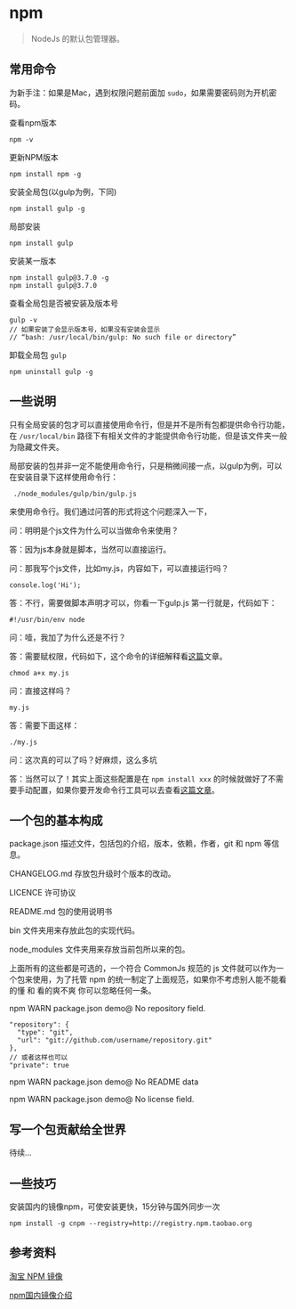 # npm
 
> NodeJs 的默认包管理器。

## 常用命令

为新手注：如果是Mac，遇到权限问题前面加 `sudo`，如果需要密码则为开机密码。

查看npm版本

    npm -v

更新NPM版本
    
    npm install npm -g

安装全局包(以gulp为例，下同)

    npm install gulp -g

局部安装

    npm install gulp

安装某一版本

    npm install gulp@3.7.0 -g
    npm install gulp@3.7.0

查看全局包是否被安装及版本号
    
    gulp -v
    // 如果安装了会显示版本号，如果没有安装会显示
    // “bash: /usr/local/bin/gulp: No such file or directory”

卸载全局包 `gulp`
 
    npm uninstall gulp -g

## 一些说明

只有全局安装的包才可以直接使用命令行，但是并不是所有包都提供命令行功能，在 `/usr/local/bin` 路径下有相关文件的才能提供命令行功能，但是该文件夹一般为隐藏文件夹。

局部安装的包并非一定不能使用命令行，只是稍微间接一点，以gulp为例，可以在安装目录下这样使用命令行：

     ./node_modules/gulp/bin/gulp.js

来使用命令行。我们通过问答的形式将这个问题深入一下，

问：明明是个js文件为什么可以当做命令来使用？

答：因为js本身就是脚本，当然可以直接运行。

问：那我写个js文件，比如my.js，内容如下，可以直接运行吗？

    console.log('Hi');

答：不行，需要做脚本声明才可以，你看一下gulp.js 第一行就是，代码如下：
    
    #!/usr/bin/env node
    
问：噎，我加了为什么还是不行？
    
答：需要赋权限，代码如下，这个命令的详细解释看[这篇](http://lucky16.iteye.com/blog/577182)文章。    
    
    chmod a+x my.js
    
问：直接这样吗？
    
    my.js
    
答：需要下面这样：
    
    ./my.js
    
问：这次真的可以了吗？好麻烦，这么多坑
    
答：当然可以了！其实上面这些配置是在 `npm install xxx` 的时候就做好了不需要手动配置，如果你要开发命令行工具可以去查看[这篇文章](http://javascriptplayground.com/blog/2012/08/writing-a-command-line-node-tool/)。

## 一个包的基本构成

package.json 描述文件，包括包的介绍，版本，依赖，作者，git 和 npm 等信息。

CHANGELOG.md 存放包升级时个版本的改动。

LICENCE 许可协议

README.md 包的使用说明书

bin 文件夹用来存放此包的实现代码。

node_modules 文件夹用来存放当前包所以来的包。

上面所有的这些都是可选的，一个符合 CommonJs 规范的 js 文件就可以作为一个包来使用，为了托管 npm 的统一制定了上面规范，如果你不考虑别人能不能看的懂 和 看的爽不爽 你可以忽略任何一条。

npm WARN package.json demo@ No repository field.

	"repository": {
	  "type": "git",
	  "url": "git://github.com/username/repository.git"
	},
	// 或者这样也可以
	"private": true

npm WARN package.json demo@ No README data

npm WARN package.json demo@ No license field.

## 写一个包贡献给全世界

待续...

## 一些技巧

安装国内的镜像npm，可使安装更快，15分钟与国外同步一次

    npm install -g cnpm --registry=http://registry.npm.taobao.org
    
## 参考资料

[淘宝 NPM 镜像](http://segmentfault.com/a/1190000000471219)

[npm国内镜像介绍](https://cnodejs.org/topic/4f9904f9407edba21468f31e)